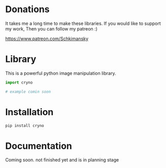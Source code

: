 # Donations
It takes me a long time to make these libraries. If you would like to support my work, Then you can follow my patreon :)

https://www.patreon.com/Schkimansky

# Library
This is a powerful python image manipulation library.

```python
import cryno

# example comin soon
```

# Installation
```bash
pip install cryno
```

# Documentation
Coming soon. not finished yet and is in planning stage
